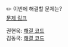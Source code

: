 ✏️ 이번에 해결할 문제는? <br>
[문제 링크](https://leetcode.com/problems/daily-temperatures/)

권현욱: [해결 코드]() <br>
김동국: [해결 코드]() <br>
